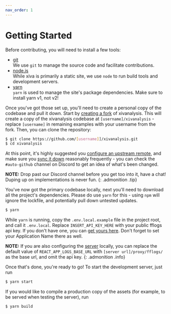 ```yaml
---
nav_order: 1
---
```


# Getting Started

Before contributing, you will need to install a few tools:

- [git](https://git-scm.com/)<br>
  We use `git` to manage the source code and facilitate contributions.
- [node.js](https://nodejs.org/en/)<br>
  While xiva is primarily a static site, we use `node` to run build tools and development servers.
- [yarn](https://classic.yarnpkg.com/en/)<br>
  `yarn` is used to manage the site's package dependencies. Make sure to install yarn v1, not v2!

Once you've got those set up, you'll need to create a personal copy of the codebase and pull it down. Start by [creating a fork](https://help.github.com/en/github/getting-started-with-github/fork-a-repo) of xivanalysis. This will create a copy of the xivanalysis codebase at `[username]/xivanalysis` - replace `[username]` in remaining examples with your username from the fork. Then, you can clone the repository:

```bash
$ git clone https://github.com/[username]]/xivanalysis.git
$ cd xivanalysis
```

At this point, it's highly suggested you [configure an upstream remote](https://help.github.com/en/github/collaborating-with-issues-and-pull-requests/configuring-a-remote-for-a-fork), and make sure you [sync it down](https://help.github.com/en/github/collaborating-with-issues-and-pull-requests/syncing-a-fork) reasonably frequently - you can check the `#auto-github` channel on Discord to get an idea of what's been changed.

**NOTE:** Drop past our Discord channel before you get too into it, have a chat! Duping up on implementations is never fun.
{: .admonition .tip}

You've now got the primary codebase locally, next you'll need to download all the project's dependencies. Please do use `yarn` for this - using `npm` will ignore the lockfile, and potentially pull down untested updates.

```bash
$ yarn
```

While `yarn` is running, copy the `.env.local.example` file in the project root, and call it `.env.local`. Replace `INSERT_API_KEY_HERE` with your public fflogs api key. If you don't have one, you can [get yours here](https://www.fflogs.com/profile). Don't forget to set your Application Name there as well.

**NOTE:** If you are also configuring the [server](https://github.com/xivanalysis/server) locally, you can replace the default value of `REACT_APP_LOGS_BASE_URL` with `[server url]/proxy/fflogs/` as the base url, and omit the api key.
{: .admonition .info}

Once that's done, you're ready to go! To start the development server, just run

```bash
$ yarn start
```

If you would like to compile a production copy of the assets (for example, to be served when testing the server), run

```bash
$ yarn build
```
